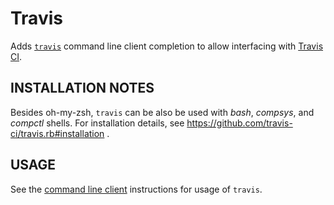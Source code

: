 # Travis

Adds [`travis`](https://github.com/travis-ci/travis.rb) command line client
completion to allow interfacing with [Travis CI](http://travis-ci.org).

## INSTALLATION NOTES

Besides oh-my-zsh, `travis` can be also be used with *bash*, *compsys*, and
*compctl* shells. For installation details, see
https://github.com/travis-ci/travis.rb#installation .

## USAGE

See the [command line client](https://github.com/travis-ci/travis.rb#command-line-client)
instructions for usage of `travis`.
